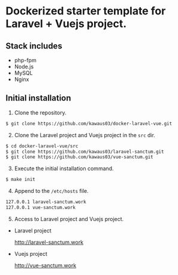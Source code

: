 # Dockerized starter template for Laravel + Vuejs project.

## Stack includes
* php-fpm
* Node.js
* MySQL
* Nginx

## Initial installation

1. Clone the repository.

```bash
$ git clone https://github.com/kawaus03/docker-laravel-vue.git
```

2. Clone the Laravel project and Vuejs project in the `src` dir.

```bash
$ cd docker-laravel-vue/src
$ git clone https://github.com/kawaus03/laravel-sanctum.git
$ git clone https://github.com/kawaus03/vue-sanctum.git
```

3. Execute the initial installation command.

```bash
$ make init
```

4. Append to the `/etc/hosts` file.

```bash
127.0.0.1 laravel-sanctum.work
127.0.0.1 vue-sanctum.work
```

5. Access to Laravel project and Vuejs project.

* Laravel project

    http://laravel-sanctum.work

* Vuejs project

    http://vue-sanctum.work
